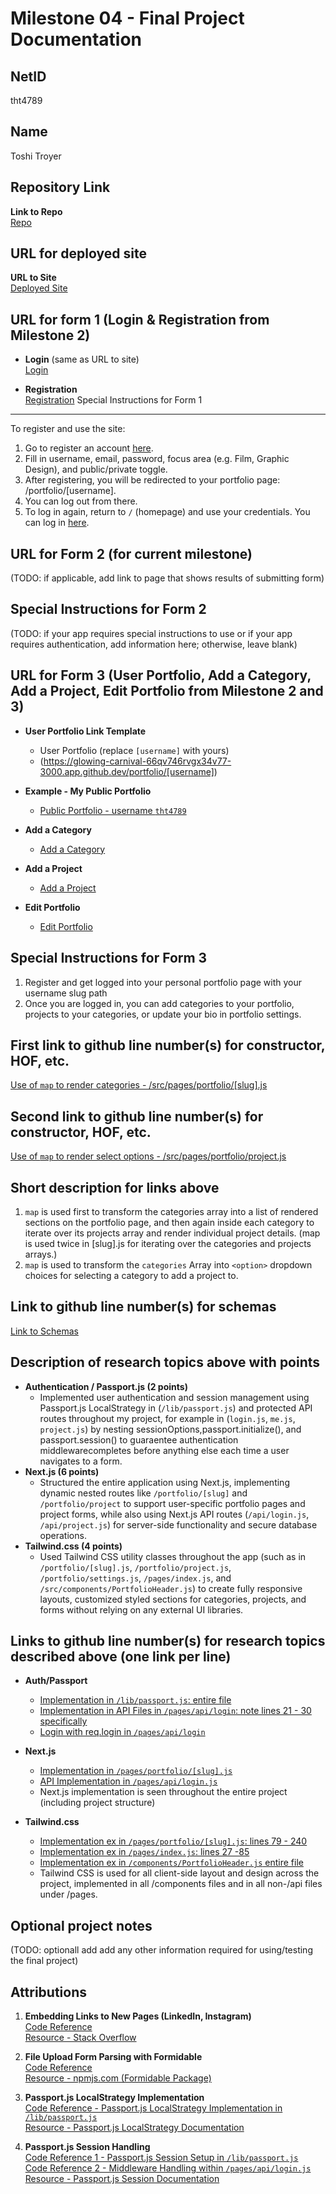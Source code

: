 Milestone 04 - Final Project Documentation
===

NetID
---
tht4789

Name
---
Toshi Troyer

Repository Link
---
**Link to Repo**  
    [Repo](https://github.com/nyu-csci-ua-0467-001-002-spring-2025/final-project-deployment-toshiHTroyer)

URL for deployed site 
---
**URL to Site**  
  [Deployed Site](https://glowing-carnival-66qv746rvgx34v77-3000.app.github.dev/)

URL for form 1 (Login & Registration from Milestone 2) 
---
- **Login** (same as URL to site)  
  [Login](https://glowing-carnival-66qv746rvgx34v77-3000.app.github.dev/)

- **Registration**  
  [Registration](https://glowing-carnival-66qv746rvgx34v77-3000.app.github.dev/register)
Special Instructions for Form 1
---
To register and use the site:
1. Go to register an account [here](https://glowing-carnival-66qv746rvgx34v77-3000.app.github.dev/register).
2. Fill in username, email, password, focus area (e.g. Film, Graphic Design), and public/private toggle.
3. After registering, you will be redirected to your portfolio page: /portfolio/[username].  
4. You can log out from there.
5. To log in again, return to `/` (homepage) and use your credentials. You can log in [here](https://glowing-carnival-66qv746rvgx34v77-3000.app.github.dev/).

URL for Form 2 (for current milestone)
---
(TODO: if applicable, add link to page that shows results of submitting form)

Special Instructions for Form 2
---
(TODO: if your app requires special instructions to use or if your app requires authentication, add information here; otherwise, leave blank)

URL for Form 3 (User Portfolio, Add a Category, Add a Project, Edit Portfolio from Milestone 2 and 3)
---

- **User Portfolio Link Template**  
    - User Portfolio (replace `[username]` with yours)   
    - (https://glowing-carnival-66qv746rvgx34v77-3000.app.github.dev/portfolio/[username])

- **Example - My Public Portfolio**  
    - [Public Portfolio - username `tht4789`](https://glowing-carnival-66qv746rvgx34v77-3000.app.github.dev/portfolio/tht4789)

- **Add a Category**  
  - [Add a Category](https://glowing-carnival-66qv746rvgx34v77-3000.app.github.dev/portfolio/project)

- **Add a Project**  
  - [Add a Project](https://glowing-carnival-66qv746rvgx34v77-3000.app.github.dev/portfolio/project)

- **Edit Portfolio**  
  - [Edit Portfolio](https://glowing-carnival-66qv746rvgx34v77-3000.app.github.dev/portfolio/settings)

Special Instructions for Form 3
---
1. Register and get logged into your personal portfolio page with your username slug path
2. Once you are logged in, you can add categories to your portfolio, projects to your categories, or update your bio in portfolio settings. 

First link to github line number(s) for constructor, HOF, etc.
---
[Use of `map` to render categories - /src/pages/portfolio/[slug].js](https://github.com/nyu-csci-ua-0467-001-002-spring-2025/final-project-deployment-toshiHTroyer/blob/36e311352d15a94c0630ab23f3c8dd2d04e7fce4/creativeshowcase/src/pages/portfolio/%5Bslug%5D.js#L115)

Second link to github line number(s) for constructor, HOF, etc.
---
[Use of `map` to render select options - /src/pages/portfolio/project.js](https://github.com/nyu-csci-ua-0467-001-002-spring-2025/final-project-deployment-toshiHTroyer/blob/d3b3fcb2fe5f8c5b4f06edc573957594b29a2770/creativeshowcase/src/pages/portfolio/project.js#L62)

Short description for links above
---
1. `map` is used first to transform the categories array into a list of rendered sections on the portfolio page, and then again inside each category to iterate over its projects array and render individual project details. (map is used twice in [slug].js for iterating over the categories and projects arrays.)
2. `map` is used to transform the `categories` Array into `<option>` dropdown choices for selecting a category to add a project to.  

Link to github line number(s) for schemas
---
[Link to Schemas](https://github.com/nyu-csci-ua-0467-001-002-spring-2025/final-project-deployment-toshiHTroyer/blob/adcbba76c2b80b64a43fae31e2374708b2522d6b/creativeshowcase/src/models/db.js#L1) 

Description of research topics above with points
---
- **Authentication / Passport.js (2 points)**   
    -  Implemented user authentication and session management using Passport.js LocalStrategy in (`/lib/passport.js`) and protected API routes throughout my project, for example in (`login.js`, `me.js`, `project.js`) by nesting sessionOptions,passport.initialize(), and passport.session() to guaraentee authentication middlewarecompletes before anything else each time a user navigates to a form. 
- **Next.js (6 points)**  
    - Structured the entire application using Next.js, implementing dynamic nested routes like `/portfolio/[slug]` and `/portfolio/project` to support user-specific portfolio pages and project forms, while also using Next.js API routes (`/api/login.js`, `/api/project.js`) for server-side functionality and secure database operations.  
- **Tailwind.css (4 points)**
    - Used Tailwind CSS utility classes throughout the app (such as in `/portfolio/[slug].js`, `/portfolio/project.js`, `/portfolio/settings.js`, `/pages/index.js`, and `/src/components/PortfolioHeader.js`) to create fully responsive layouts, customized styled sections for categories, projects, and forms without relying on any external UI libraries.

Links to github line number(s) for research topics described above (one link per line)
---
- **Auth/Passport**
    - [Implementation in `/lib/passport.js`: entire file](https://github.com/nyu-csci-ua-0467-001-002-spring-2025/final-project-deployment-toshiHTroyer/blob/7d872346a83f61ad5a431142919a25e98152a539/creativeshowcase/src/lib/passport.js#L1)
    - [Implementation in API Files in `/pages/api/login`: note lines 21 - 30 specifically](https://github.com/nyu-csci-ua-0467-001-002-spring-2025/final-project-deployment-toshiHTroyer/blob/08ab6fc7ac8734eac568a22daedb599254ca1e89/creativeshowcase/src/pages/api/login.js#L21)
    - [Login with req.login in `/pages/api/login`](https://github.com/nyu-csci-ua-0467-001-002-spring-2025/final-project-deployment-toshiHTroyer/blob/f50d2f1c755f82721c5b8417eddccf18f37390ea/creativeshowcase/src/pages/api/login.js#L39)

- **Next.js**   
    - [Implementation in `/pages/portfolio/[slug].js`](https://github.com/nyu-csci-ua-0467-001-002-spring-2025/final-project-deployment-toshiHTroyer/blob/7f1bb62059f79e74d74be990674df4facfc1b255/creativeshowcase/src/pages/portfolio/%5Bslug%5D.js#L7)  
    - [API Implementation in `/pages/api/login.js`](https://github.com/nyu-csci-ua-0467-001-002-spring-2025/final-project-deployment-toshiHTroyer/blob/08ab6fc7ac8734eac568a22daedb599254ca1e89/creativeshowcase/src/pages/api/login.js#L6)
    - Next.js implementation is seen throughout the entire project (including project structure)  

- **Tailwind.css**  
    - [Implementation ex in `/pages/portfolio/[slug].js`: lines 79 - 240](https://github.com/nyu-csci-ua-0467-001-002-spring-2025/final-project-deployment-toshiHTroyer/blob/7f1bb62059f79e74d74be990674df4facfc1b255/creativeshowcase/src/pages/portfolio/%5Bslug%5D.js#L95)
    - [Implementation ex in `/pages/index.js`: lines 27 -85](https://github.com/nyu-csci-ua-0467-001-002-spring-2025/final-project-deployment-toshiHTroyer/blob/ceb4617c262315f3d0b7610d085360b8769647ff/creativeshowcase/src/pages/index.js#L44)
    - [Implementation ex in `/components/PortfolioHeader.js` entire file](https://github.com/nyu-csci-ua-0467-001-002-spring-2025/final-project-deployment-toshiHTroyer/blob/ceb4617c262315f3d0b7610d085360b8769647ff/creativeshowcase/src/components/PortfolioHeader.js#L9)
    - Tailwind CSS is used for all client-side layout and design across the project, implemented in all /components files and in all non-/api files under /pages.

Optional project notes 
--- 
(TODO: optionall add add any other information required for using/testing the final project)

Attributions
---
1. **Embedding Links to New Pages (LinkedIn, Instagram)**  
   [Code Reference](https://github.com/nyu-csci-ua-0467-001-002-spring-2025/final-project-deployment-toshiHTroyer/blob/f50d2f1c755f82721c5b8417eddccf18f37390ea/creativeshowcase/src/pages/portfolio/%5Bslug%5D.js#L122)  
   [Resource - Stack Overflow](https://stackoverflow.com/questions/50709625/link-with-target-blank-and-rel-noopener-noreferrer-still-vulnerable)

2. **File Upload Form Parsing with Formidable**  
   [Code Reference](https://github.com/nyu-csci-ua-0467-001-002-spring-2025/final-project-deployment-toshiHTroyer/blob/fd5637af84f758f71417bd5dbb8342b7c87d2778/creativeshowcase/src/pages/api/project.js#L27)  
   [Resource - npmjs.com (Formidable Package)](https://www.npmjs.com/package/formidable)

3. **Passport.js LocalStrategy Implementation**  
   [Code Reference - Passport.js LocalStrategy Implementation in `/lib/passport.js`](https://github.com/nyu-csci-ua-0467-001-002-spring-2025/final-project-deployment-toshiHTroyer/blob/7d872346a83f61ad5a431142919a25e98152a539/creativeshowcase/src/lib/passport.js#L6)  
   [Resource - Passport.js LocalStrategy Documentation](https://www.passportjs.org/packages/passport-local/)

4. **Passport.js Session Handling**  
   [Code Reference 1 - Passport.js Session Setup in `/lib/passport.js`](https://github.com/nyu-csci-ua-0467-001-002-spring-2025/final-project-deployment-toshiHTroyer/blob/7d872346a83f61ad5a431142919a25e98152a539/creativeshowcase/src/lib/passport.js#L25)  
   [Code Reference 2 - Middleware Handling within `/pages/api/login.js`](https://github.com/nyu-csci-ua-0467-001-002-spring-2025/final-project-deployment-toshiHTroyer/blob/08ab6fc7ac8734eac568a22daedb599254ca1e89/creativeshowcase/src/pages/api/login.js#L21)  
   [Resource - Passport.js Session Documentation](https://www.passportjs.org/concepts/authentication/sessions/)



